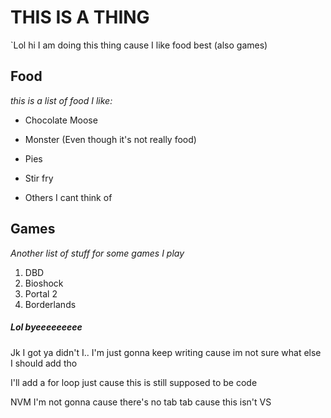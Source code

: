 # THIS IS A THING

`Lol hi I am doing this thing cause I like food best (also games)

## Food

*this is a list of food I like:*
+ Chocolate Moose
- Monster (Even though it's not really food)
+ Pies
- Stir fry
+ Others I cant think of

## Games

*Another list of stuff for some games I play*
1. DBD
2. Bioshock
3. Portal 2
4. Borderlands

##### *Lol byeeeeeeeee*

Jk I got ya didn't I.. I'm just gonna keep writing cause im not sure what else I should add tho 

I'll add a for loop just cause this is still supposed to be code

NVM I'm not gonna cause there's no tab tab cause this isn't VS